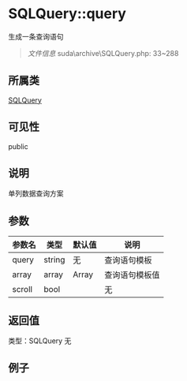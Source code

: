 # SQLQuery::query
生成一条查询语句
> *文件信息* suda\archive\SQLQuery.php: 33~288
## 所属类 

[SQLQuery](../SQLQuery.md)

## 可见性

  public  
## 说明

单列数据查询方案


## 参数

| 参数名 | 类型 | 默认值 | 说明 |
|--------|-----|-------|-------|
| query |  string | 无 |  查询语句模板 |
| array |  array | Array |  查询语句模板值 |
| scroll |  bool |  | 无 |

## 返回值
类型：SQLQuery
无

## 例子